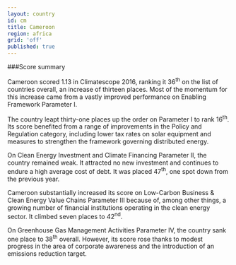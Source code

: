 ```yaml
---
layout: country
id: cm
title: Cameroon
region: africa
grid: 'off'
published: true
---
```



###Score summary

Cameroon scored 1.13 in Climatescope 2016, ranking it 36<sup>th</sup> on the list of countries overall, an increase of thirteen places. Most of the momentum for this increase came from a vastly improved performance on Enabling Framework Parameter I. 

The country leapt thirty-one places up the order on Parameter I to rank 16<sup>th</sup>. Its score benefited from a range of improvements in the Policy and Regulation category, including lower tax rates on solar equipment and measures to strengthen the framework governing distributed energy.

On Clean Energy Investment and Climate Financing Parameter II, the country remained weak. It attracted no new investment and continues to endure a high average cost of debt. It was placed 47<sup>th</sup>, one spot down from the previous year. 

Cameroon substantially increased its score on Low-Carbon Business & Clean Energy Value Chains Parameter III because of, among other things, a growing number of financial institutions operating in the clean energy sector. It climbed seven places to 42<sup>nd</sup>.

On Greenhouse Gas Management Activities Parameter IV, the country sank one place to 38<sup>th</sup> overall. However, its score rose thanks to modest progress in the area of corporate awareness and the introduction of an emissions reduction target.


